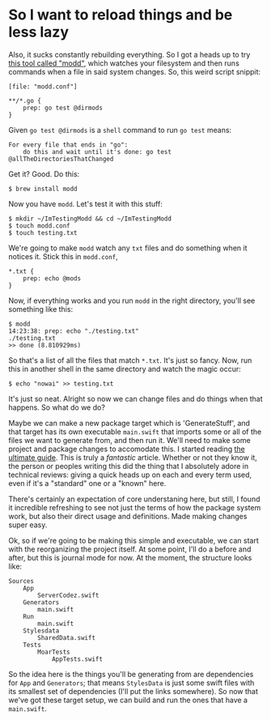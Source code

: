 # So I want to reload things and be less lazy


Also, it sucks constantly rebuilding everything. So I got a heads up to try [this tool called "modd"](https://github.com/cortesi/modd), which watches your filesystem and then runs commands when a file in said system changes. So, this weird script snippit:

```shell script
[file: "modd.conf"]

**/*.go {
    prep: go test @dirmods
}
```

Given `go test @dirmods` is a `shell` command to run `go test` means:

```
For every file that ends in "go":
    do this and wait until it's done: go test @allTheDirectoriesThatChanged 
```

Get it? Good. Do this:

```shell script
$ brew install modd
```

Now you have `modd`. Let's test it with this stuff:

```shell script
$ mkdir ~/ImTestingModd && cd ~/ImTestingModd
$ touch modd.conf
$ touch testing.txt
```

We're going to make `modd` watch any `txt` files and do something when it notices it. Stick this in `modd.conf`,

```
*.txt { 
    prep: echo @mods
}
```

Now, if everything works and you run `modd` in the right directory, you'll see something like this:

```shell script
$ modd
14:23:38: prep: echo "./testing.txt"
./testing.txt
>> done (8.810929ms)
```

So that's a list of all the files that match `*.txt`. It's just so fancy. Now, run this in another shell in the same directory and watch the magic occur:

```shell script
$ echo "nowai" >> testing.txt
```

It's just so neat. Alright so now we can change files and do things when that happens. So what do we do?

Maybe we can make a new package target which is 'GenerateStuff', and that target has its own executable `main.swift` that imports some or all of the files we want to generate from, and then run it. We'll need to make some project and package changes to accomodate this. I started reading [the ultimate guide](https://fivestars.blog/code/ultimate-guide-swift-executables.html). This is truly a *fantastic* article. Whether or not they know it, the person or peoples writing this did the thing that I absolutely adore in technical reviews: giving a quick heads up on each and every term used, even if it's  a "standard" one or a "known" here.

There's certainly an expectation of core understaning here, but still, I found it incredible refreshing to see not just the terms of how the package system work, but also their direct usage and definitions. Made making changes super easy.

Ok, so if we're going to be making this simple and executable, we can start with the reorganizing the project itself. At some point, I'll do a before and after, but this is journal mode for now. At the moment, the structure looks like:

```
Sources
    App
        ServerCodez.swift
    Generators
        main.swift
    Run
        main.swift
    Stylesdata
        SharedData.swift
    Tests
        MoarTests
            AppTests.swift
```

So the idea here is the things you'll be generating from are dependencies for `App` and `Generators`; that means `StylesData` is just some swift files with its smallest set of dependencies (I'll put the links somewhere). So now that we've got these target setup, we can build and run the ones that have a `main.swift`.


